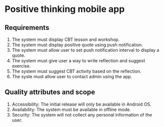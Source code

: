 # Positive thinking mobile app

## Requirements

1. The system must display CBT lesson and workshop.
2. The system must display positive quote using push notification.
3. The system must allow user to set push notification interval to display a quote.
4. The system must give user a way to write reflection and suggest exercise.
5. The system must suggest CBT activity based on the reflection.
6. The syste must allow user to contact admin using the app.

## Quality attributes and scope

1. Accessibility: The initial release will only be available in Android OS.
2. Availability: The system must be available in offline mode.
3. Security: The system will not collect any personal information of the user.
